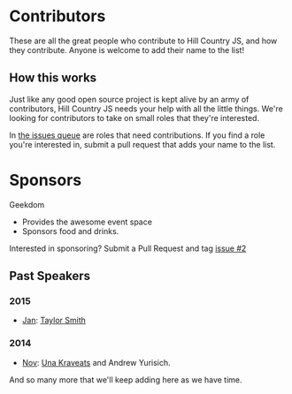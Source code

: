 # Contributors

These are all the great people who contribute to Hill Country JS, and how they contribute. Anyone is welcome to add their name to the list!

## How this works

Just like any good open source project is kept alive by an army of contributors, Hill Country JS needs your help with all the little things. We're looking for contributors to take on small roles that they're interested.

In [the issues queue](https://github.com/hillcountryjs/contributors/issues) are roles that need contributions. If you find a role you're interested in, submit a pull request that adds your name to the list.

# Sponsors

Geekdom
 - Provides the awesome event space
 - Sponsors food and drinks.
 
Interested in sponsoring? Submit a Pull Request and tag [issue #2](https://github.com/hillcountryjs/contributors/issues/2)

## Past Speakers

###  2015

- [Jan](http://www.meetup.com/San-Antonio-JavaScript-User-Group/events/219245780/): [Taylor Smith](https://twitter.com/tsmith512)

###  2014

- [Nov](http://www.meetup.com/San-Antonio-JavaScript-User-Group/events/213759692/): [Una Kraveats](https://twitter.com/Una) and Andrew Yurisich.

And so many more that we'll keep adding here as we have time. 
